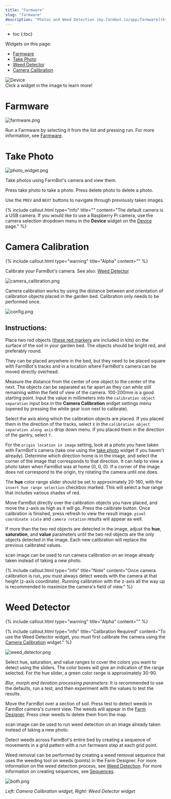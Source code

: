 ```yaml
---
title: "Farmware"
slug: "farmware"
description: "Photos and Weed Detection [my.farmbot.io/app/farmware](http://my.farmbot.io/app/farmware)"
---
```


* toc
{:toc}

Widgets on this page:
 * [Farmware](#farmware)
 * [Take Photo](#take-photo)
 * [Weed Detector](#weed-detector)
 * [Camera Calibration](#camera-calibration)

<div class="nav-image">
  <img class="nav-image" src="_images/farmware_02.png" alt="Device" />
  <a href="https://software.farmbot.io/docs/farmware#farmware" style="top: 5.01%; left: 59.11%; width: 39.85%; height: 11.27%;"></a>
  <a href="https://software.farmbot.io/docs/farmware#take-photo" style="top: 5.17%; left: 0.64%; width: 56.61%; height: 39.71%;"></a>
  <a href="https://software.farmbot.io/docs/farmware#weed-detector" style="top: 46.90%; left: 50.81%; width: 48.03%; height: 52.45%;"></a>
  <a href="https://software.farmbot.io/docs/farmware#camera-calibration" style="top: 47.00%; left: 0.70%; width: 48.32%; height: 52.29%;"></a>
</div>
<figcaption class="caption">Click a widget in the image to learn more!</figcaption>



<!--
_images/farmware_page.png
_images/photo_widget_02.png
-->



# Farmware



![farmware.png](_images/farmware.png)

Run a Farmware by selecting it from the list and pressing <span class="fb-button fb-green">run</span>. For more information, see [Farmware](../Additional-Information/farmware-dev.md).

# Take Photo



![photo_widget.png](_images/photo_widget.png)

Take photos using FarmBot's camera and view them.

Press <span class="fb-button fb-gray">take photo</span> to take a photo.
Press <span class="fb-button fb-red">delete photo</span> to delete a photo.

Use the `PREV` and `NEXT` buttons to navigate through previously taken images.

{%
include callout.html
type="info"
title=""
content="The default camera is a USB camera. If you would like to use a Raspberry Pi camera, use the camera selection dropdown menu in the **Device** widget on the [Device](../Web-App/device.md#device-widget) page."
%}



# Camera Calibration



{%
include callout.html
type="warning"
title="Alpha"
content=""
%}

Calibrate your FarmBot's camera. See also: [Weed Detector](#weed-detector)

![camera_calibration.png](_images/camera_calibration.png)

Camera calibration works by using the distance between and orientation of calibration objects placed in the garden bed. Calibration only needs to be performed once.

![config.png](_images/config.png)

## Instructions:

Place two red objects ([these red markers](https://genesis.farmbot.io/docs/miscellaneous#red-markers) are included in kits) on the surface of the soil in your garden bed. The objects should be bright red, and preferably round.

They can be placed anywhere in the bed, but they need to be placed square with FarmBot's tracks and in a location where FarmBot's camera can be moved directly overhead.

Measure the distance from the center of one object to the center of the next. The objects can be separated as far apart as they can while still remaining within the field of view of the camera. 100-200mm is a good starting point. Input the value in millimeters into the `calibration object separation` input box in the **Camera Calibration** widget settings menu (opened by pressing the white gear icon next to <span class="fb-button fb-green">calibrate</span>).

Select the axis along which the calibration objects are placed. If you placed them in the direction of the tracks, select `X` in the `calibration object separation along axis` drop down menu. If you placed them in the direction of the gantry, select `Y`.

For the `origin location in image` setting, look at a photo you have taken with FarmBot's camera (take one using the [take photo](#take-photo) widget if you haven't already). Determine which direction home is in the image, and select the corner of the image that corresponds to that direction. It can help to view a photo taken when FarmBot was at home (0, 0, 0). If a corner of the image does not correspond to the origin, try rotating the camera until one does.

The **hue** color range slider should be set to approximately 20-160, with the `invert hue range selection` checkbox marked. This will select a hue range that includes various shades of red.

Move FarmBot directly over the calibration objects you have placed, and move the z-axis as high as it will go. Press the <span class="fb-button fb-green">calibrate</span> button. Once calibration is finished, press refresh to view the result image. `pixel coordinate scale` and `camera rotation` results will appear as well.

If more than the two red objects are detected in the image, adjust the **hue**, **saturation**, and **value** parameters until the two red objects are the only objects detected in the image. Each new calibration will replace the previous calibrated values.

<span class="fb-button fb-green">scan image</span> can be used to run camera calibration on an image already taken instead of taking a new photo.

{%
include callout.html
type="info"
title="Note"
content="Once camera calibration is run, you must always detect weeds with the camera at that height (z-axis coordinate). Running calibration with the z-axis all the way up is recommended to maximize the camera's field of view."
%}



# Weed Detector



{%
include callout.html
type="warning"
title="Alpha"
content=""
%}



{%
include callout.html
type="info"
title="Calibration Required"
content="To use the Weed Detector widget, you must first calibrate the camera using the [Camera Calibration](#camera-calibration) widget."
%}



![weed_detector.png](_images/weed_detector.png)

Select hue, saturation, and value ranges to cover the colors you want to detect using the sliders. The color boxes will give an indication of the range selected. For the hue slider, a green color range is approximately 30-90.

*Blur, morph and iteration processing parameters*: It is recommended to use the defaults, run a test, and then experiment with the values to test the results.

Move the FarmBot over a section of soil. Press <span class="fb-button fb-yellow">test</span> to detect weeds in FarmBot camera's current view. The weeds will appear in the [Farm Designer](../Web-App/farm-designer.md). Press <span class="fb-button fb-red">clear weeds</span> to delete them from the map.

<span class="fb-button fb-green">scan image</span> can be used to run weed detection on an image already taken instead of taking a new photo.

Detect weeds across FarmBot's entire bed by creating a sequence of movements in a grid pattern with a <span class="fb-step fb-take-photo">run farmware</span> step at each grid point.

Weed removal can be performed by creating a weed removal sequence that uses the weeding tool on weeds (points) in the Farm Designer. For more information on the weed detection process, see [Weed Detection](../Additional-Information/weed-detection.md). For more information on creating sequences, see [Sequences](../Web-App/sequences.md).

![both.png](_images/both.png)

_Left: Camera Calibration widget, Right: Weed Detector widget_

